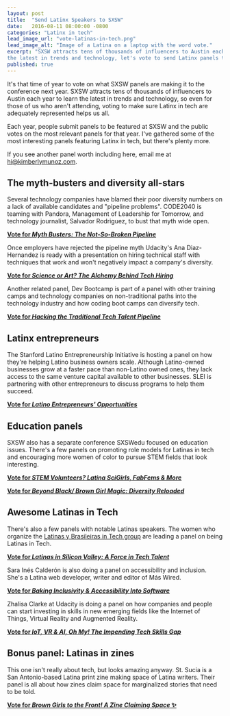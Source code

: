 ```yaml
---
layout: post
title:  "Send Latinx Speakers to SXSW"
date:   2016-08-11 08:00:00 -0800
categories: "Latinx in tech"
lead_image_url: "vote-latinas-in-tech.png"
lead_image_alt: "Image of a Latina on a laptop with the word vote."
excerpt: "SXSW attracts tens of thousands of influencers to Austin each year to learn
the latest in trends and technology, let's vote to send Latinx panels to next year's conference."
published: true
---
```


It's that time of year to vote on what SXSW panels
are making it to the conference next year.
SXSW attracts tens of thousands of influencers to Austin each year to learn
the latest in trends and technology, so even for those of us who aren't attending,
voting to make sure Latinx in tech are adequately represented helps us all.

Each year, people submit panels to be featured at SXSW and
the public votes on the most relevant panels for that year.
I've gathered some of the most interesting panels featuring Latinx in tech,
but there's plenty more.

If you see another panel worth including here, email me at
<a href="mailto:hi@kimberlymunoz.com">hi@kimberlymunoz.com</a>.


## The myth-busters and diversity all-stars

Several technology companies have blamed their poor diversity numbers
on a lack of available candidates and "pipeline problems".
CODE2040 is teaming with Pandora, Management of Leadership for Tomorrow, and
technology journalist, Salvador Rodriguez, to bust that myth wide open.

**[Vote for _Myth Busters: The Not-So-Broken Pipeline_](http://panelpicker.sxsw.com/vote/66392)**

Once employers have rejected the pipeline myth Udacity's Ana Diaz-Hernandez is ready with a presentation
on hiring technical staff with techniques that work and won't negatively impact a company's diversity.

**[Vote for _Science or Art? The Alchemy Behind Tech Hiring_](http://panelpicker.sxsw.com/vote/67458)**

Another related panel, Dev Bootcamp is part of a panel with other training camps and technology companies
on non-traditional paths into the technology industry and how coding boot camps can diversify tech.

**[Vote for _Hacking the Traditional Tech Talent Pipeline_](http://panelpicker.sxsw.com/vote/65607)**


## Latinx entrepreneurs

The Stanford Latino Entrepreneurship Initiative is hosting a panel on
how they're helping Latino business owners scale.
Although Latino-owned businesses grow at a faster pace than non-Latino owned ones,
they lack access to the same venture capital available to other businesses.
SLEI is partnering with other entrepreneurs to discuss programs to help them succeed.

**[Vote for _Latino Entrepreneurs' Opportunities_](http://panelpicker.sxsw.com/vote/66537)**


## Education panels

SXSW also has a separate conference SXSWedu focused on education issues.
There's a few panels on promoting role models for Latinas in tech and encouraging
more women of color to pursue STEM fields that look interesting.

**[Vote for _STEM Volunteers? Latina SciGirls, FabFems & More_](http://panelpicker.sxsw.com/vote/64050)**

**[Vote for _Beyond Black/ Brown Girl Magic: Diversity Reloaded_](http://panelpicker.sxsw.com/vote/68149)**


## Awesome Latinas in Tech

There's also a few panels with notable Latinas speakers.
The women who organize the [Latinas y Brasileiras in Tech group](http://www.latinasintech.org) are
leading a panel on being Latinas in Tech.

**[Vote for _Latinas in Silicon Valley: A Force in Tech Talent_](http://panelpicker.sxsw.com/vote/65194)**

Sara Inés Calderón is also doing a panel on accessibility and inclusion.
She's a Latina web developer, writer and editor of Más Wired.

**[Vote for _Baking Inclusivity & Accessibility Into Software_](http://panelpicker.sxsw.com/vote/61547)**

Zhalisa Clarke at Udacity is doing a panel on how companies and people can start investing in skills 
in new emerging fields like the Internet of Things, Virtual Reality and Augmented Reality.

**[Vote for _IoT, VR & AI, Oh My! The Impending Tech Skills Gap_](http://panelpicker.sxsw.com/vote/67511)**


## Bonus panel: Latinas in zines

This one isn't really about tech, but looks amazing anyway.
St. Sucia is a San Antonio-based Latina print zine making space of Latina writers.
Their panel is all about how zines claim space for marginalized stories that need to be told.

**[Vote for _Brown Girls to the Front! A Zine Claiming Space_ ✨](http://panelpicker.sxsw.com/vote/61365)**
